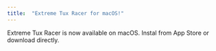 ```yaml
---
title:  "Extreme Tux Racer for macOS!"
---
```

Extreme Tux Racer is now available on macOS.
Instal from App Store or download directly.
